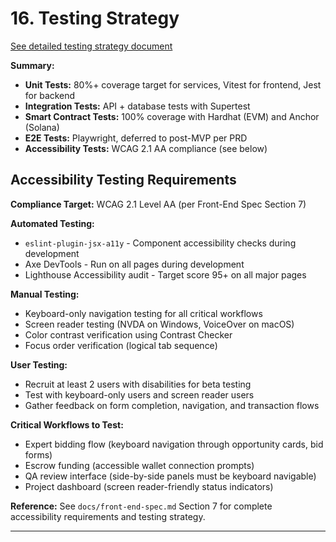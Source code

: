 # 16. Testing Strategy

[See detailed testing strategy document](./architecture/testing-strategy.md)

**Summary:**
- **Unit Tests:** 80%+ coverage target for services, Vitest for frontend, Jest for backend
- **Integration Tests:** API + database tests with Supertest
- **Smart Contract Tests:** 100% coverage with Hardhat (EVM) and Anchor (Solana)
- **E2E Tests:** Playwright, deferred to post-MVP per PRD
- **Accessibility Tests:** WCAG 2.1 AA compliance (see below)

## Accessibility Testing Requirements

**Compliance Target:** WCAG 2.1 Level AA (per Front-End Spec Section 7)

**Automated Testing:**
- `eslint-plugin-jsx-a11y` - Component accessibility checks during development
- Axe DevTools - Run on all pages during development
- Lighthouse Accessibility audit - Target score 95+ on all major pages

**Manual Testing:**
- Keyboard-only navigation testing for all critical workflows
- Screen reader testing (NVDA on Windows, VoiceOver on macOS)
- Color contrast verification using Contrast Checker
- Focus order verification (logical tab sequence)

**User Testing:**
- Recruit at least 2 users with disabilities for beta testing
- Test with keyboard-only users and screen reader users
- Gather feedback on form completion, navigation, and transaction flows

**Critical Workflows to Test:**
- Expert bidding flow (keyboard navigation through opportunity cards, bid forms)
- Escrow funding (accessible wallet connection prompts)
- QA review interface (side-by-side panels must be keyboard navigable)
- Project dashboard (screen reader-friendly status indicators)

**Reference:** See `docs/front-end-spec.md` Section 7 for complete accessibility requirements and testing strategy.

---
